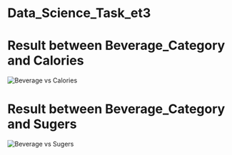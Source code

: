 # Data_Science_Task_et3 
# Result between Beverage_Category and Calories
 ![Beverage vs Calories](https://user-images.githubusercontent.com/73188261/181842634-1cb40a4d-6ba6-4c4e-b09e-765e83b6f039.PNG)
 # Result between Beverage_Category and Sugers
![Beverage vs Sugers](https://user-images.githubusercontent.com/73188261/181842798-830793ec-643a-482e-aff5-789c888c05cb.PNG)
